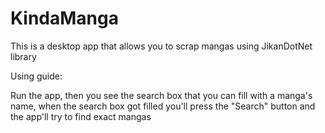 # KindaManga
This is a desktop app that allows you to scrap mangas using JikanDotNet library

Using guide:

Run the app, then you see the search box that you can fill with a manga's name, when the search box got filled you'll press the "Search" button and the app'll try to find exact mangas
